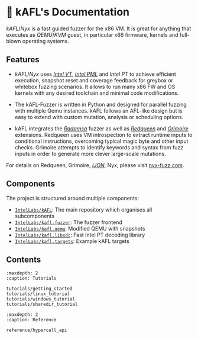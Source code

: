 📗 kAFL's Documentation
====================

_kAFL_/_Nyx_ is a fast guided fuzzer for the x86 VM. It is great for anything that
executes as _QEMU_/_KVM_ guest, in particular x86 firmware, kernels and full-blown
operating systems.

## Features

- _kAFL_/_Nyx_ uses [_Intel VT_](https://www.intel.com/content/www/us/en/virtualization/virtualization-technology/intel-virtualization-technology.html), [_Intel PML_](https://www.intel.com/content/dam/www/public/us/en/documents/white-papers/page-modification-logging-vmm-white-paper.pdf) and _Intel PT_ to achieve efficient execution, snapshot reset and coverage feedback for greybox or whitebox fuzzing scenarios. It allows to run many x86 FW and OS kernels with any desired toolchain and minimal code 
modifications.

- The kAFL-Fuzzer is written in Python and designed for parallel fuzzing with multiple Qemu instances. kAFL follows an AFL-like design but is easy to extend with custom mutation, analysis or scheduling options.

- kAFL integrates the [_Radamsa_](https://gitlab.com/akihe/radamsa) fuzzer as well as [_Redqueen_](https://github.com/RUB-SysSec/redqueen) and [_Grimoire_](https://github.com/RUB-SysSec/grimoire) extensions. Redqueen uses VM introspection to extract runtime inputs to conditional instructions, overcoming typical magic byte and other input checks. Grimoire attempts to identify keywords and syntax from fuzz inputs in order to generate more clever large-scale mutations.

For details on Redqueen, Grimoire, [_IJON_](https://github.com/RUB-SysSec/ijon), Nyx, please visit [nyx-fuzz.com](https://nyx-fuzz.com).

## Components

The project is structured around multiple components:

- [`IntelLabs/kAFL`](https://github.com/IntelLabs/kAFL): The main repository which organises all subcomponents
- [`IntelLabs/kafl.fuzzer`](https://github.com/IntelLabs/kafl.fuzzer): The fuzzer frontend
- [`IntelLabs/kafl.qemu`](https://github.com/IntelLabs/kafl.qemu): Modified QEMU with snapshots
- [`IntelLabs/kafl.libxdc`](https://github.com/IntelLabs/kafl.libxdc): Fast Intel PT decoding library
- [`IntelLabs/kafl.targets`](https://github.com/IntelLabs/kafl.targets): Example kAFL targets

## Contents

```{toctree}
:maxdepth: 2
:caption: Tutorials

tutorials/getting_started
tutorials/linux_tutorial
tutorials/windows_tutorial
tutorials/sharedir_tutorial
```

```{toctree}
:maxdepth: 2
:caption: Reference

reference/hypercall_api
```
